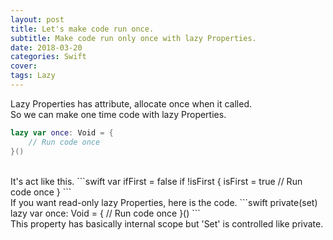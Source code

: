 ```yaml
---
layout: post
title: Let's make code run once.
subtitle: Make code run only once with lazy Properties.
date: 2018-03-20
categories: Swift
cover:
tags: Lazy
---
```


Lazy Properties has attribute, allocate once when it called.
<br>
So we can make one time code with lazy Properties.
```swift
lazy var once: Void = {
    // Run code once
}()
```
<br>
It's act like this.
```swift
var ifFirst = false
if !isFirst {
    isFirst = true
    // Run code once
}
```
<br>
If you want read-only lazy Properties, here is the code.
```swift
private(set) lazy var once: Void = {
    // Run code once
}()
```
<br>
This property has basically internal scope but 'Set' is controlled like private.
